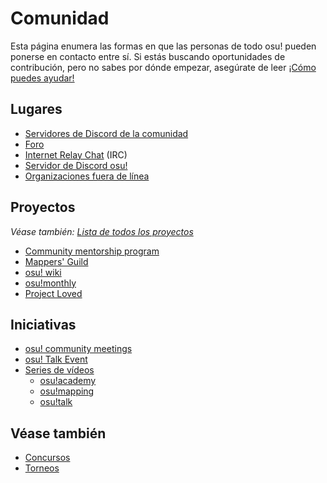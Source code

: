 # Comunidad

Esta página enumera las formas en que las personas de todo osu! pueden ponerse en contacto entre sí. Si estás buscando oportunidades de contribución, pero no sabes por dónde empezar, asegúrate de leer [¡Cómo puedes ayudar!](/wiki/Community/How_you_can_help!)

## Lugares

- [Servidores de Discord de la comunidad](/wiki/Community/Discord_servers)
- [Foro](/wiki/Community/Forum)
- [Internet Relay Chat](/wiki/Community/Internet_Relay_Chat) (IRC)
- [Servidor de Discord osu!](/wiki/Community/osu!_Discord_server)
- [Organizaciones fuera de línea](/wiki/Community/Organisations)

## Proyectos

*Véase también: [Lista de todos los proyectos](/wiki/Community/Projects)*

- [Community mentorship program](/wiki/Community/Community_Mentorship_Program)
- [Mappers' Guild](/wiki/Community/Mappers_Guild)
- [osu! wiki](/wiki/osu!_wiki)
- [osu!monthly](/wiki/Community/osu!monthly)
- [Project Loved](/wiki/Community/Project_Loved)

## Iniciativas

- [osu! community meetings](/wiki/Community/osu!_community_meetings)
- [osu! Talk Event](/wiki/Community/osu!_Talk_Event)
- [Series de vídeos](/wiki/Community/Video_series)
  - [osu!academy](/wiki/Community/Video_series/osu!academy)
  - [osu!mapping](/wiki/Community/Video_series/osu!mapping)
  - [osu!talk](/wiki/Community/Video_series/osu!talk)

## Véase también

- [Concursos](/wiki/Contests)
- [Torneos](/wiki/Tournaments)
